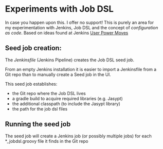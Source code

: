 # Experiments with Job DSL

In case you happen upon this.  I offer no support!  This is purely an area for my experimentation with Jenkins, Job DSL and the concept of *configuration as code*.  Based on ideas found at Jenkins [User Power Moves](https://github.com/jenkinsci/job-dsl-plugin/wiki/User-Power-Moves)

## Seed job creation:

The *Jenkinsfile* (Jenkins Pipeline) creates the Job DSL seed job.  

From an empty Jenkins installation it is easier to import a Jenkinsfile from a Git repo than to manually create a Seed job in the UI.

This seed job establishes:

* the Git repo where the Job DSL lives
* a gradle build to acquire required libraries (e.g. Jasypt)
* the additional classpath (to include the Jasypt library)
* the path for the job dsl files

## Running the seed job

The seed job will create a Jenkins job (or possibly multiple jobs) for each \*_jobdsl.groovy file it finds in the Git repo
